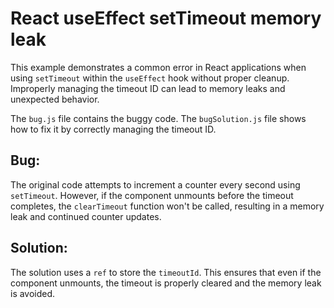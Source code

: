 # React useEffect setTimeout memory leak
This example demonstrates a common error in React applications when using `setTimeout` within the `useEffect` hook without proper cleanup.  Improperly managing the timeout ID can lead to memory leaks and unexpected behavior.

The `bug.js` file contains the buggy code. The `bugSolution.js` file shows how to fix it by correctly managing the timeout ID.

## Bug:
The original code attempts to increment a counter every second using `setTimeout`.  However, if the component unmounts before the timeout completes, the `clearTimeout` function won't be called, resulting in a memory leak and continued counter updates.

## Solution:
The solution uses a `ref` to store the `timeoutId`. This ensures that even if the component unmounts, the timeout is properly cleared and the memory leak is avoided. 